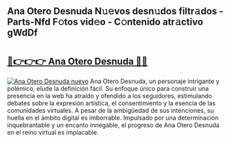 ## Ana Otero Desnuda N𝚞𝚎vos desn𝚞dos filtr𝚊dos - Parts-Nfd F𝚘tos vid𝚎o - C𝚘ntenido atr𝚊ctivo gWdDf

# <h2><a href="http://mb1kog.tromn.icu/?c=Ana+Otero+Desnuda">🔗👉👉👉 Ana Otero Desnuda 🔗🔗</a></h2>

[![Ana Otero Desnuda nuevo](https://i.imgur.com/pEAQMta.gif)](http://mb1kog.tromn.icu/?c=Ana+Otero+Desnuda)
Ana Otero Desnuda, un personaje intrigante y polémico, elude la definición fácil. Su enfoque único para construir una presencia en la web ha atraído y ofendido a los seguidores, estimulando debates sobre la expresión artística, el consentimiento y la esencia de las comunidades virtuales. A pesar de la ambigüedad de sus intenciones, su huella en el ámbito digital es imborrable. Impulsado por una determinación inquebrantable y un encanto innegable, el progreso de Ana Otero Desnuda en el reino virtual es implacable.
